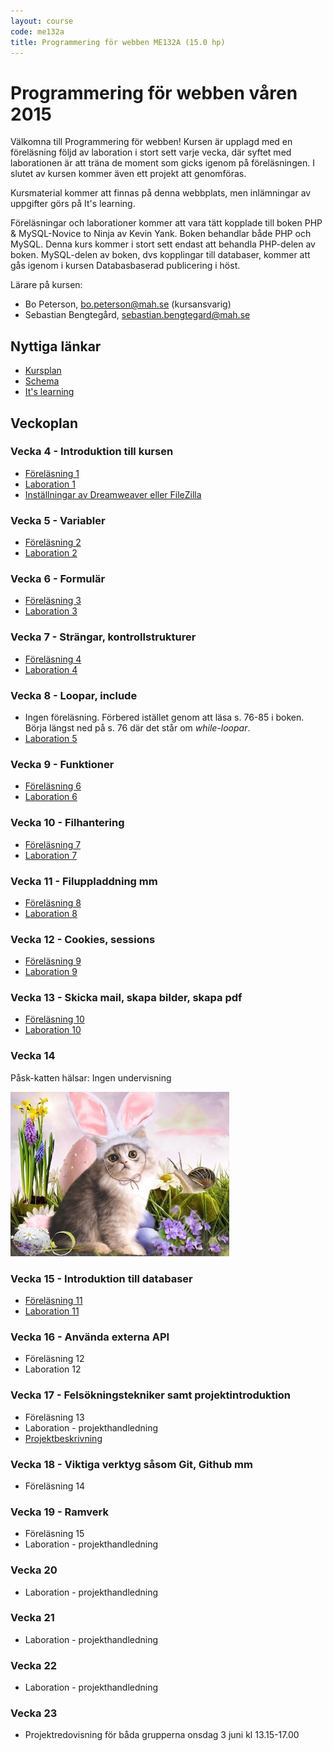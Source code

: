 ```yaml
---
layout: course
code: me132a
title: Programmering för webben ME132A (15.0 hp)
---
```


# Programmering för webben våren 2015

Välkomna till Programmering för webben! Kursen är upplagd med en föreläsning följd av laboration i stort sett varje vecka, där syftet med laborationen är att träna de moment som gicks igenom på föreläsningen. I slutet av kursen kommer även ett projekt att genomföras. 

Kursmaterial kommer att finnas på denna webbplats, men inlämningar av uppgifter görs på It's learning.

Föreläsningar och laborationer kommer att vara tätt kopplade till boken PHP & MySQL-Novice to Ninja av Kevin Yank. Boken behandlar både PHP och MySQL. Denna kurs kommer i stort sett endast att behandla PHP-delen av boken. MySQL-delen av boken, dvs kopplingar till databaser, kommer att gås igenom i kursen Databasbaserad publicering i höst.

Lärare på kursen:

- Bo Peterson, bo.peterson@mah.se (kursansvarig)
- Sebastian Bengtegård, sebastian.bengtegard@mah.se

## Nyttiga länkar

* [Kursplan][kursplan]
* [Schema][schema]
* [It's learning][itslearning]

## Veckoplan

### Vecka 4 - Introduktion till kursen

- [Föreläsning 1](lectures/lecture1.html)
- [Laboration 1](exercises/lab1.html)
- [Inställningar av Dreamweaver eller FileZilla](exercises/dwsettings.html)

### Vecka 5 - Variabler

- [Föreläsning 2](lectures/lecture2.html)
- [Laboration 2](exercises/lab2.html)

### Vecka 6 - Formulär

- [Föreläsning 3](lectures/lecture3.html)
- [Laboration 3](exercises/lab3.html)

### Vecka 7 - Strängar, kontrollstrukturer

- [Föreläsning 4](lectures/lecture4.html)
- [Laboration 4](exercises/lab4.html)

### Vecka 8 - Loopar, include

- Ingen föreläsning. Förbered istället genom att läsa s. 76-85 i boken. Börja längst ned på s. 76 där det står om *while-loopar*.
- [Laboration 5](exercises/lab5.html)

### Vecka 9 - Funktioner

- [Föreläsning 6](lectures/lecture6.html)
- [Laboration 6](exercises/lab6.html)

### Vecka 10 - Filhantering

- [Föreläsning 7](lectures/lecture7.html)
- [Laboration 7](exercises/lab7.html)

### Vecka 11 - Filuppladdning mm

- [Föreläsning 8](lectures/lecture8.html)
- [Laboration 8](exercises/lab8.html)

### Vecka 12 - Cookies, sessions

- [Föreläsning 9](lectures/lecture9.html)
- [Laboration 9](exercises/lab9.html)

### Vecka 13 - Skicka mail, skapa bilder, skapa pdf

- [Föreläsning 10](lectures/lecture10.html)
- [Laboration 10](exercises/lab10.html)

### Vecka 14

Påsk-katten hälsar: Ingen undervisning

![](eastercat.jpg)

### Vecka 15 - Introduktion till databaser

- [Föreläsning 11](lectures/lecture11.html)
- [Laboration 11](exercises/lab11.html)

### Vecka 16 - Använda externa API

- Föreläsning 12
- Laboration 12

### Vecka 17 - Felsökningstekniker samt projektintroduktion

- Föreläsning 13
- Laboration - projekthandledning
- [Projektbeskrivning](projects/project.html)

### Vecka 18 - Viktiga verktyg såsom Git, Github mm

- Föreläsning 14


### Vecka 19 - Ramverk

- Föreläsning 15
- Laboration - projekthandledning


### Vecka 20

- Laboration - projekthandledning

### Vecka 21

- Laboration - projekthandledning

### Vecka 22

- Laboration - projekthandledning

### Vecka 23

- Projektredovisning för båda grupperna onsdag 3 juni kl 13.15-17.00




[kursplan]: http://edu.mah.se/me132a#Syllabus
[schema]: http://schema.mah.se/setup/jsp/SchemaGrafik.jsp?intervallTyp=m&sprak=SV&sokMedAND=false&intervallAntal=6&startDatum=2015-01-19&resurser=k.ME132A-20151-TS522-
[itslearning]: https://mah.itslearning.com

